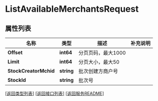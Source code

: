 # ListAvailableMerchantsRequest

## 属性列表

名称 | 类型 | 描述 | 补充说明
------------ | ------------- | ------------- | -------------
**Offset** | **int64** | 分页页码，最大1000 | 
**Limit** | **int64** | 分页大小，最大50 | 
**StockCreatorMchid** | **string** | 批次创建方商户号 | 
**StockId** | **string** | 批次号 | 

[\[返回类型列表\]](README.md#类型列表)
[\[返回接口列表\]](README.md#接口列表)
[\[返回服务README\]](README.md)


